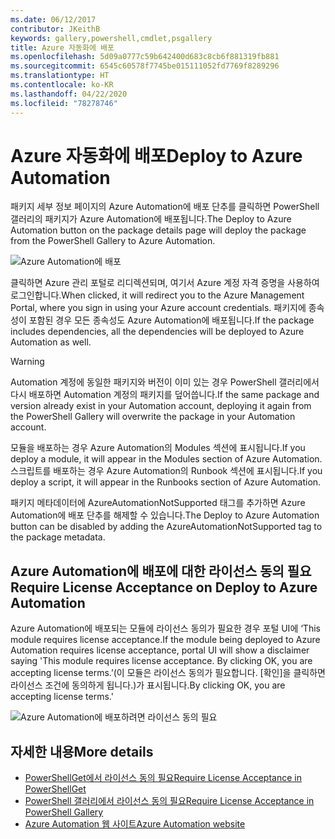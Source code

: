```yaml
---
ms.date: 06/12/2017
contributor: JKeithB
keywords: gallery,powershell,cmdlet,psgallery
title: Azure 자동화에 배포
ms.openlocfilehash: 5d09a0777c59b642400d683c8cb6f881319fb881
ms.sourcegitcommit: 6545c60578f7745be015111052fd7769f8289296
ms.translationtype: HT
ms.contentlocale: ko-KR
ms.lasthandoff: 04/22/2020
ms.locfileid: "78278746"
---
```

# <a name="deploy-to-azure-automation"></a><span data-ttu-id="b546f-103">Azure 자동화에 배포</span><span class="sxs-lookup"><span data-stu-id="b546f-103">Deploy to Azure Automation</span></span>

<span data-ttu-id="b546f-104">패키지 세부 정보 페이지의 Azure Automation에 배포 단추를 클릭하면 PowerShell 갤러리의 패키지가 Azure Automation에 배포됩니다.</span><span class="sxs-lookup"><span data-stu-id="b546f-104">The Deploy to Azure Automation button on the package details page will deploy the package from the PowerShell Gallery to Azure Automation.</span></span>

![Azure Automation에 배포](media/deploy-to-azure-automation/DeployToAzureAutomationButton.png)

<span data-ttu-id="b546f-106">클릭하면 Azure 관리 포털로 리디렉션되며, 여기서 Azure 계정 자격 증명을 사용하여 로그인합니다.</span><span class="sxs-lookup"><span data-stu-id="b546f-106">When clicked, it will redirect you to the Azure Management Portal, where you sign in using your Azure account credentials.</span></span>
<span data-ttu-id="b546f-107">패키지에 종속성이 포함된 경우 모든 종속성도 Azure Automation에 배포됩니다.</span><span class="sxs-lookup"><span data-stu-id="b546f-107">If the package includes dependencies, all the dependencies will be deployed to Azure Automation as well.</span></span>

> [!WARNING]
> <span data-ttu-id="b546f-108">Automation 계정에 동일한 패키지와 버전이 이미 있는 경우 PowerShell 갤러리에서 다시 배포하면 Automation 계정의 패키지를 덮어씁니다.</span><span class="sxs-lookup"><span data-stu-id="b546f-108">If the same package and version already exist in your Automation account, deploying it again from the PowerShell Gallery will overwrite the package in your Automation account.</span></span>

<span data-ttu-id="b546f-109">모듈을 배포하는 경우 Azure Automation의 Modules 섹션에 표시됩니다.</span><span class="sxs-lookup"><span data-stu-id="b546f-109">If you deploy a module, it will appear in the Modules section of Azure Automation.</span></span>  <span data-ttu-id="b546f-110">스크립트를 배포하는 경우 Azure Automation의 Runbook 섹션에 표시됩니다.</span><span class="sxs-lookup"><span data-stu-id="b546f-110">If you deploy a script, it will appear in the Runbooks section of Azure Automation.</span></span>

<span data-ttu-id="b546f-111">패키지 메타데이터에 AzureAutomationNotSupported 태그를 추가하면 Azure Automation에 배포 단추를 해제할 수 있습니다.</span><span class="sxs-lookup"><span data-stu-id="b546f-111">The Deploy to Azure Automation button can be disabled by adding the AzureAutomationNotSupported tag to the package metadata.</span></span>

## <a name="require-license-acceptance-on-deploy-to-azure-automation"></a><span data-ttu-id="b546f-112">Azure Automation에 배포에 대한 라이선스 동의 필요</span><span class="sxs-lookup"><span data-stu-id="b546f-112">Require License Acceptance on Deploy to Azure Automation</span></span>

<span data-ttu-id="b546f-113">Azure Automation에 배포되는 모듈에 라이선스 동의가 필요한 경우 포털 UI에 ‘This module requires license acceptance.</span><span class="sxs-lookup"><span data-stu-id="b546f-113">If the module being deployed to Azure Automation requires license acceptance, portal UI will show a disclaimer saying 'This module requires license acceptance.</span></span> <span data-ttu-id="b546f-114">By clicking OK, you are accepting license terms.’(이 모듈은 라이선스 동의가 필요합니다. [확인]을 클릭하면 라이선스 조건에 동의하게 됩니다.)가 표시됩니다.</span><span class="sxs-lookup"><span data-stu-id="b546f-114">By clicking OK, you are accepting license terms.'</span></span>

![Azure Automation에 배포하려면 라이선스 동의 필요](media/deploy-to-azure-automation/DeployToAzureAutomationRequireLicenseAcceptanceDisclaimer.png)

## <a name="more-details"></a><span data-ttu-id="b546f-116">자세한 내용</span><span class="sxs-lookup"><span data-stu-id="b546f-116">More details</span></span>

- [<span data-ttu-id="b546f-117">PowerShellGet에서 라이선스 동의 필요</span><span class="sxs-lookup"><span data-stu-id="b546f-117">Require License Acceptance in PowerShellGet</span></span>](../../concepts/module-license-acceptance.md)
- [<span data-ttu-id="b546f-118">PowerShell 갤러리에서 라이선스 동의 필요</span><span class="sxs-lookup"><span data-stu-id="b546f-118">Require License Acceptance in PowerShell Gallery</span></span>](packages-that-require-license-acceptance.md)
- [<span data-ttu-id="b546f-119">Azure Automation 웹 사이트</span><span class="sxs-lookup"><span data-stu-id="b546f-119">Azure Automation website</span></span>](https://azure.microsoft.com/services/automation/)
